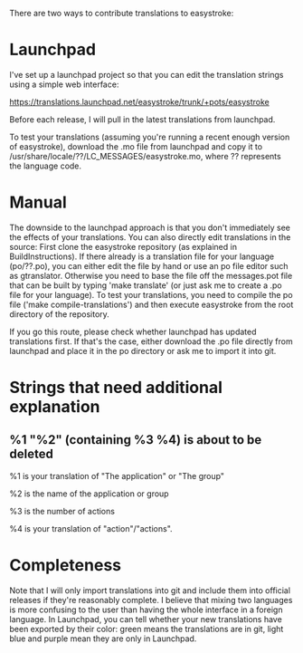 There are two ways to contribute translations to easystroke:

# Launchpad

I've set up a launchpad project so that you can edit the translation strings using a simple web interface:

https://translations.launchpad.net/easystroke/trunk/+pots/easystroke

Before each release, I will pull in the latest translations from launchpad.

To test your translations (assuming you're running a recent enough version of easystroke), download the .mo file from launchpad and copy it to /usr/share/locale/??/LC_MESSAGES/easystroke.mo, where ?? represents the language code.

# Manual

The downside to the launchpad approach is that you don't immediately see the effects of your translations. You can also directly edit translations in the source: First clone the easystroke repository (as explained in BuildInstructions). If there already is a translation file for your language (po/??.po), you can either edit the file by hand or use an po file editor such as gtranslator. Otherwise you need to base the file off the messages.pot file that can be built by typing 'make translate' (or just ask me to create a .po file for your language). To test your translations, you need to compile the po file ('make compile-translations') and then execute easystroke from the root directory of the repository.

If you go this route, please check whether launchpad has updated translations first. If that's the case, either download the .po file directly from launchpad and place it in the po directory or ask me to import it into git.

# Strings that need additional explanation

## %1 "%2" (containing %3 %4) is about to be deleted
%1 is your translation of "The application" or "The group"

%2 is the name of the application or group

%3 is the number of actions

%4 is your translation of "action"/"actions".

# Completeness

Note that I will only import translations into git and include them into official releases if they're reasonably complete.  I believe that mixing two languages is more confusing to the user than having the whole interface in a foreign language.  In Launchpad, you can tell whether your new translations have been exported by their color: green means the translations are in git, light blue and purple mean they are only in Launchpad.